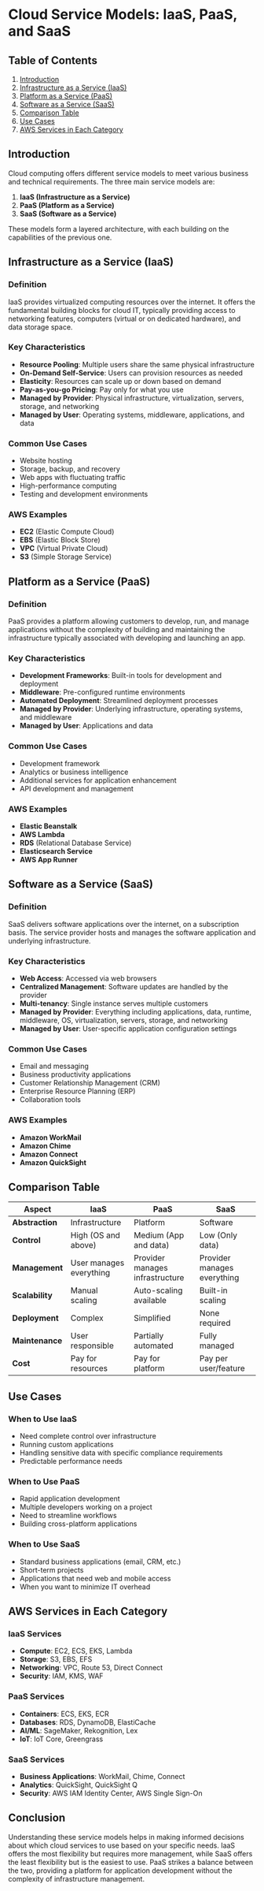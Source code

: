 # Cloud Service Models: IaaS, PaaS, and SaaS

## Table of Contents

1. [Introduction](#introduction)
2. [Infrastructure as a Service (IaaS)](#iaas)
3. [Platform as a Service (PaaS)](#paas)
4. [Software as a Service (SaaS)](#saas)
5. [Comparison Table](#comparison)
6. [Use Cases](#use-cases)
7. [AWS Services in Each Category](#aws-services)

## Introduction

Cloud computing offers different service models to meet various business and technical requirements. The three main service models are:

1. **IaaS (Infrastructure as a Service)**
2. **PaaS (Platform as a Service)**
3. **SaaS (Software as a Service)**

These models form a layered architecture, with each building on the capabilities of the previous one.

## <a name="iaas"></a>Infrastructure as a Service (IaaS)

### Definition

IaaS provides virtualized computing resources over the internet. It offers the fundamental building blocks for cloud IT, typically providing access to networking features, computers (virtual or on dedicated hardware), and data storage space.

### Key Characteristics

- **Resource Pooling**: Multiple users share the same physical infrastructure
- **On-Demand Self-Service**: Users can provision resources as needed
- **Elasticity**: Resources can scale up or down based on demand
- **Pay-as-you-go Pricing**: Pay only for what you use
- **Managed by Provider**: Physical infrastructure, virtualization, servers, storage, and networking
- **Managed by User**: Operating systems, middleware, applications, and data

### Common Use Cases

- Website hosting
- Storage, backup, and recovery
- Web apps with fluctuating traffic
- High-performance computing
- Testing and development environments

### AWS Examples

- **EC2** (Elastic Compute Cloud)
- **EBS** (Elastic Block Store)
- **VPC** (Virtual Private Cloud)
- **S3** (Simple Storage Service)

## <a name="paas"></a>Platform as a Service (PaaS)

### Definition

PaaS provides a platform allowing customers to develop, run, and manage applications without the complexity of building and maintaining the infrastructure typically associated with developing and launching an app.

### Key Characteristics

- **Development Frameworks**: Built-in tools for development and deployment
- **Middleware**: Pre-configured runtime environments
- **Automated Deployment**: Streamlined deployment processes
- **Managed by Provider**: Underlying infrastructure, operating systems, and middleware
- **Managed by User**: Applications and data

### Common Use Cases

- Development framework
- Analytics or business intelligence
- Additional services for application enhancement
- API development and management

### AWS Examples

- **Elastic Beanstalk**
- **AWS Lambda**
- **RDS** (Relational Database Service)
- **Elasticsearch Service**
- **AWS App Runner**

## <a name="saas"></a>Software as a Service (SaaS)

### Definition

SaaS delivers software applications over the internet, on a subscription basis. The service provider hosts and manages the software application and underlying infrastructure.

### Key Characteristics

- **Web Access**: Accessed via web browsers
- **Centralized Management**: Software updates are handled by the provider
- **Multi-tenancy**: Single instance serves multiple customers
- **Managed by Provider**: Everything including applications, data, runtime, middleware, OS, virtualization, servers, storage, and networking
- **Managed by User**: User-specific application configuration settings

### Common Use Cases

- Email and messaging
- Business productivity applications
- Customer Relationship Management (CRM)
- Enterprise Resource Planning (ERP)
- Collaboration tools

### AWS Examples

- **Amazon WorkMail**
- **Amazon Chime**
- **Amazon Connect**
- **Amazon QuickSight**

## <a name="comparison"></a>Comparison Table

| Aspect           | IaaS                     | PaaS                     | SaaS                     |
|------------------|--------------------------|--------------------------|--------------------------|
| **Abstraction**  | Infrastructure           | Platform                 | Software                 |
| **Control**      | High (OS and above)      | Medium (App and data)    | Low (Only data)          |
| **Management**   | User manages everything  | Provider manages infrastructure | Provider manages everything |
| **Scalability**  | Manual scaling           | Auto-scaling available   | Built-in scaling         |
| **Deployment**   | Complex                  | Simplified               | None required            |
| **Maintenance**  | User responsible         | Partially automated      | Fully managed            |
| **Cost**         | Pay for resources        | Pay for platform         | Pay per user/feature     |

## <a name="use-cases"></a>Use Cases

### When to Use IaaS

- Need complete control over infrastructure
- Running custom applications
- Handling sensitive data with specific compliance requirements
- Predictable performance needs

### When to Use PaaS

- Rapid application development
- Multiple developers working on a project
- Need to streamline workflows
- Building cross-platform applications

### When to Use SaaS

- Standard business applications (email, CRM, etc.)
- Short-term projects
- Applications that need web and mobile access
- When you want to minimize IT overhead

## <a name="aws-services"></a>AWS Services in Each Category

### IaaS Services

- **Compute**: EC2, ECS, EKS, Lambda
- **Storage**: S3, EBS, EFS
- **Networking**: VPC, Route 53, Direct Connect
- **Security**: IAM, KMS, WAF

### PaaS Services

- **Containers**: ECS, EKS, ECR
- **Databases**: RDS, DynamoDB, ElastiCache
- **AI/ML**: SageMaker, Rekognition, Lex
- **IoT**: IoT Core, Greengrass

### SaaS Services

- **Business Applications**: WorkMail, Chime, Connect
- **Analytics**: QuickSight, QuickSight Q
- **Security**: AWS IAM Identity Center, AWS Single Sign-On

## Conclusion

Understanding these service models helps in making informed decisions about which cloud services to use based on your specific needs. IaaS offers the most flexibility but requires more management, while SaaS offers the least flexibility but is the easiest to use. PaaS strikes a balance between the two, providing a platform for application development without the complexity of infrastructure management.
